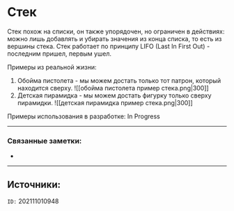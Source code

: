 # Стек

Стек похож на списки, он также упорядочен, но ограничен в действиях: можно лишь добавлять и убирать значения из конца списка, то есть из вершины стека. Стек работает по принципу LIFO (Last In First Out) - последним пришел, первым ушел.

Примеры из реальной жизни: 
1) Обойма пистолета - мы можем достать только тот патрон, который находится сверху.
![[обойма пистолета пример стека.png|300]] 
2) Детская пирамидка - мы можем достать фигурку только сверху пирамидки.
![[детская пирамидка пример стека.png|300]]

Примеры использования в разработке: 
In Progress

---
### Связанные заметки:
- 

---
**Источники**: 
- 

`ID:` 202111010948